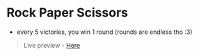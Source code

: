 # Rock Paper Scissors

- every 5 victories, you win 1 round (rounds are endless tho :3)

>Live preview - [Here](https://iamwaiyanminhtet.github.io/rock-paper-scissors-odin/)
